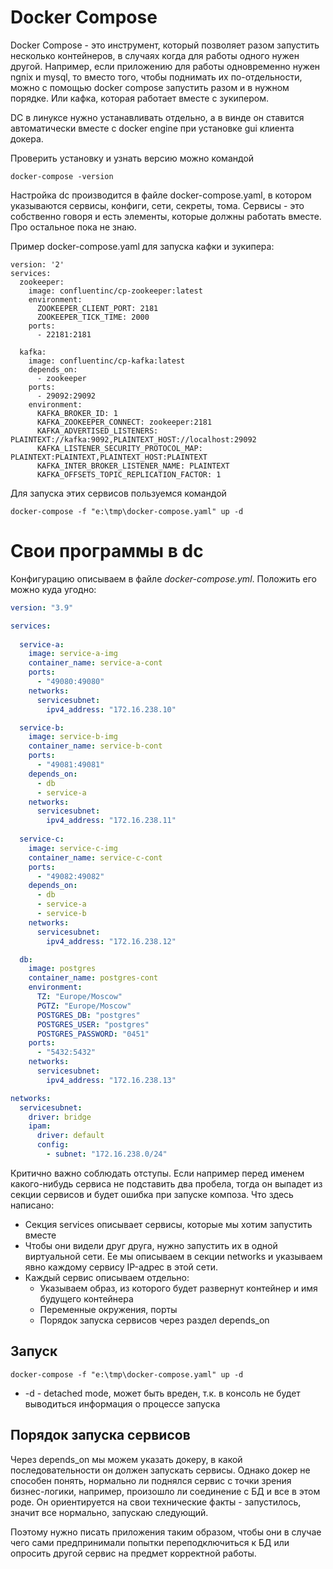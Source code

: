 # Docker Compose

Docker Compose - это инструмент, который позволяет разом запустить несколько контейнеров, в случаях когда для работы одного нужен другой. Например, если приложению для работы одновременно нужен ngnix и mysql, то вместо того, чтобы поднимать их по-отдельности, можно с помощью docker compose запустить разом и в нужном порядке. Или кафка, которая работает вместе с зукипером.

DC в линуксе нужно устанавливать отдельно, а в винде он ставится автоматически вместе с docker engine при установке gui клиента докера.

Проверить установку и узнать версию можно командой

```
docker-compose -version
```

Настройка dc производится в файле docker-compose.yaml, в котором указываются сервисы, конфиги, сети, секреты, тома. Сервисы - это собственно говоря и есть элементы, которые должны работать вместе. Про остальное пока не знаю.

Пример docker-compose.yaml для запуска кафки и зукипера:

```
version: '2'
services:
  zookeeper:
    image: confluentinc/cp-zookeeper:latest
    environment:
      ZOOKEEPER_CLIENT_PORT: 2181
      ZOOKEEPER_TICK_TIME: 2000
    ports:
      - 22181:2181
  
  kafka:
    image: confluentinc/cp-kafka:latest
    depends_on:
      - zookeeper
    ports:
      - 29092:29092
    environment:
      KAFKA_BROKER_ID: 1
      KAFKA_ZOOKEEPER_CONNECT: zookeeper:2181
      KAFKA_ADVERTISED_LISTENERS: PLAINTEXT://kafka:9092,PLAINTEXT_HOST://localhost:29092
      KAFKA_LISTENER_SECURITY_PROTOCOL_MAP: PLAINTEXT:PLAINTEXT,PLAINTEXT_HOST:PLAINTEXT
      KAFKA_INTER_BROKER_LISTENER_NAME: PLAINTEXT
      KAFKA_OFFSETS_TOPIC_REPLICATION_FACTOR: 1
```

Для запуска этих сервисов пользуемся командой

```
docker-compose -f "e:\tmp\docker-compose.yaml" up -d
```

# Свои программы в dc

Конфигурацию описываем в файле *docker-compose.yml*. Положить его можно куда угодно:

```yaml
version: "3.9"

services:
  
  service-a:
    image: service-a-img
    container_name: service-a-cont
    ports:
      - "49080:49080"
    networks:
      servicesubnet:
        ipv4_address: "172.16.238.10"

  service-b:
    image: service-b-img
    container_name: service-b-cont
    ports:
      - "49081:49081"
    depends_on:
      - db
      - service-a
    networks:
      servicesubnet:
        ipv4_address: "172.16.238.11"
        
  service-c:
    image: service-c-img
    container_name: service-c-cont
    ports:
      - "49082:49082"
    depends_on:
      - db
      - service-a
      - service-b
    networks:
      servicesubnet:
        ipv4_address: "172.16.238.12"

  db:
    image: postgres
    container_name: postgres-cont
    environment:
      TZ: "Europe/Moscow"
      PGTZ: "Europe/Moscow"
      POSTGRES_DB: "postgres"
      POSTGRES_USER: "postgres"
      POSTGRES_PASSWORD: "0451"
    ports:
      - "5432:5432"
    networks:
      servicesubnet:
        ipv4_address: "172.16.238.13"

networks:
  servicesubnet:
    driver: bridge
    ipam:
      driver: default
      config:
        - subnet: "172.16.238.0/24"
```

Критично важно соблюдать отступы. Если например перед именем какого-нибудь сервиса не подставить два пробела, тогда он выпадет из секции сервисов и будет ошибка при запуске композа. Что здесь написано:

* Секция services описывает сервисы, которые мы хотим запустить вместе
* Чтобы они видели друг друга, нужно запустить их в одной виртуальной сети. Ее мы описываем в секции networks и указываем явно каждому сервису IP-адрес в этой сети.
* Каждый сервис описываем отдельно:
  * Указываем образ, из которого будет развернут контейнер и имя будущего контейнера
  * Переменные окружения, порты
  * Порядок запуска сервисов через раздел depends_on

## Запуск

```
docker-compose -f "e:\tmp\docker-compose.yaml" up -d
```

* -d - detached mode, может быть вреден, т.к. в консоль не будет выводиться информация о процессе запуска

## Порядок запуска сервисов

Через depends_on мы можем указать докеру, в какой последовательности он должен запускать сервисы. Однако докер не способен понять, нормально ли поднялся сервис с точки зрения бизнес-логики, например, произошло ли соединение с БД и все в этом роде. Он ориентируется на свои технические факты - запустилось, значит все нормально, запускаю следующий.

Поэтому нужно писать приложения таким образом, чтобы они в случае чего сами предпринимали попытки переподключиться к БД или опросить другой сервис на предмет корректной работы.
